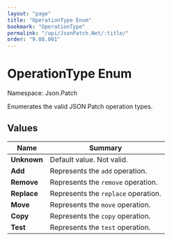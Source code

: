 ```yaml
---
layout: "page"
title: "OperationType Enum"
bookmark: "OperationType"
permalink: "/api/JsonPatch.Net/:title/"
order: "9.08.001"
---
```

# OperationType Enum

Namespace: Json.Patch

Enumerates the valid JSON Patch operation types.

## Values

| Name | Summary |
|---|---|
| **Unknown** | Default value.  Not valid. |
| **Add** | Represents the `add` operation. |
| **Remove** | Represents the `remove` operation. |
| **Replace** | Represents the `replace` operation. |
| **Move** | Represents the `move` operation. |
| **Copy** | Represents the `copy` operation. |
| **Test** | Represents the `test` operation. |


